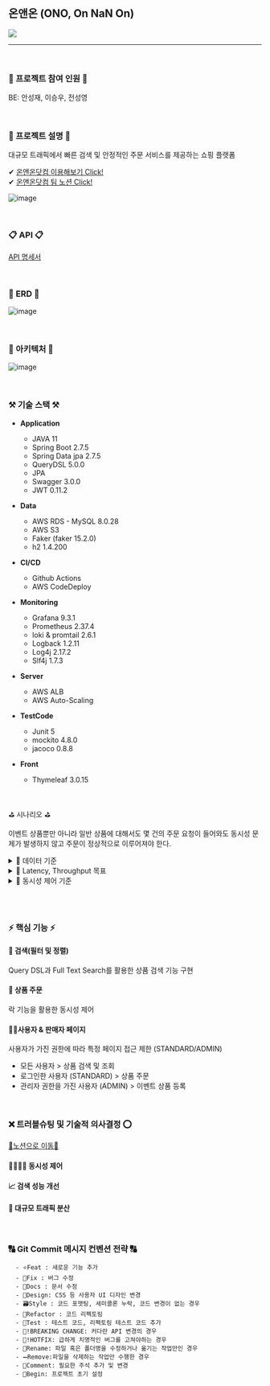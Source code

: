 ## 온앤온 (ONO, On NaN On)

<img src="https://user-images.githubusercontent.com/64416833/207515418-6cd01a4c-d4ed-4255-857a-be91b11f77b4.png">

---

<br/>

### 👋 프로젝트 참여 인원 👋
BE: 안성재, 이승우, 전성영

<br/>

### 🛒 프로젝트 설명 🛒
대규모 트래픽에서 빠른 검색 및 안정적인 주문 서비스를 제공하는 쇼핑 플랫폼

✔ [온앤온닷컴 이용해보기 Click!](http://3.39.234.126/omg/) <br>
✔ [온앤온닷컴 팀 노션 Click!](https://www.notion.so/ONO-COM-88223335fb8d4276a89788118b843438#37aba69ac67a41ad92e8ffc835719bcd)

![image](https://user-images.githubusercontent.com/102216495/206985430-ad323a45-8445-417c-8049-cfe57a52b150.png)

<br/>

### 📋 API 📋

[API 명세서](https://www.notion.so/4d8247417fb94ed1b69460821da962e7?v=a11f85efb4714bcb988a0d510266985a)

<br/>

### 🤝 ERD 🤝

![image](https://user-images.githubusercontent.com/64416833/207512412-35dfc732-c5bf-49ec-9f1e-231c69bf19f8.png)

<br/>

### 🏰 아키텍처 🏰

![image](https://user-images.githubusercontent.com/64416833/207512562-c901470f-56b7-4109-830a-4cba32cba8fb.png)

<br/>

### ⚒ 기술 스택 ⚒

- **Application**
    - JAVA 11
    - Spring Boot 2.7.5
    - Spring Data jpa 2.7.5
    - QueryDSL 5.0.0
    - JPA
    - Swagger 3.0.0
    - JWT 0.11.2
- **Data**
    - AWS RDS - MySQL 8.0.28
    - AWS S3
    - Faker (faker 15.2.0)
    - h2 1.4.200
- **CI/CD**
    - Github Actions
    - AWS CodeDeploy

- **Monitoring**
    - Grafana 9.3.1
    - Prometheus 2.37.4
    - loki & promtail 2.6.1
    - Logback 1.2.11
    - Log4j 2.17.2
    - Slf4j 1.7.3
- **Server**
    - AWS ALB
    - AWS Auto-Scaling
- **TestCode**
    - Junit 5
    - mockito 4.8.0
    - jacoco 0.8.8
- **Front**
    - Thymeleaf 3.0.15

<br/>

⛳ 시나리오 ⛳

이벤트 상품뿐만 아니라 일반 상품에 대해서도 몇 건의 주문 요청이 들어와도 동시성 문제가 발생하지 않고 주문이 정상적으로 이루어져야 한다.

<details>
<summary>📌 데이터 기준</summary>
<div markdown="1">

1. 상품 데이터 수 : 1,300만 개
 <br/>

[KOSIS(국가통계포털)](https://kosis.kr/statHtml/statHtml.do?orgId=101&tblId=DT_1KE10041) 의 온라인 쇼핑몰 취급상품 범위를 보았을 때, 종합몰 기준 취급 상품 수에 맞춰 결정
<br>

![image](https://user-images.githubusercontent.com/102216495/206987598-b38daece-85fc-4b05-bc9a-1ae4ecf0d560.png)

2. 주문 데이터 수 : 약 600만 개
  <br>
  
**3,000,000** (SSG몰 추정멤버수) * **2** (SSG몰 월 평균 고객 결제횟수) = **약 600만**

SSG몰 추정 멤버수 : **300만명**

![image](https://user-images.githubusercontent.com/102216495/206987916-4f2ef5e6-43f5-4d2d-95d8-cb5e619d29b5.png)

<br>

SSG몰 고객 1인당 월 평균 결제횟수 : **2회**

![image](https://user-images.githubusercontent.com/102216495/206987943-fe99a76d-31ab-4409-8df6-f4b88d5c7d7e.png)

</div>
</details>

</div>
</details>

<details>
<summary>📌 Latency, Throughput 목표</summary>
<div markdown="1">
<br/>
	
 1. Latency 목표값 설정  
 
  ```
 📢 KISSmetrics는 고객의 47%가 2초 이내의 시간에 로딩이 되는 웹 페이지를 원하고 있으며, 40%는 로딩에 3초 이상 걸리는 페이지를 바로 떠난다고 설명했습니다.
  ```
  
   * 일반적인 경우 : 0.05~0.1초
   * 복잡한 트랜잭션이 필요한 경우 : 2초이내	
	
	
 2. Throughput 목표값 설정
 
```
 📢 News1 자료(2021년 기준)에서 쇼핑 플랫폼별 MAU(Monthly Active User, 월간 순수 이용자) 추이는 평균 약 400만 명이다.
  ```
  
   * MAU : 400만(단위 : 명)
   * DAU : 15만(단위 : 명)
   * 안전계수 : 2.5
   * 1일 평균 접속 수에 대한 최대 피크 때 배율 : 2배<br/><br/>
   ![Untitled (1)](https://user-images.githubusercontent.com/59110017/190335545-856adc4a-17e7-4aaf-8322-dcf580414d5a.png)
   * 1명당 평균 접속 수 : 15회<br/>
   &nbsp; ⇒ 130,000(명) * 15(회) / 86,400(초) * 2.5(안전계수) * 2(1일 평균 접속 수에 대한 최대 피크 때 배율) = 약 130 rps

  	
</div>
</details>

<details>
<summary>📌 동시성 제어 기준</summary>
<br/>

 ```
 📢 MUSINSA는 직매입한 인기 제품들을 최대 60% 할인하는 ‘무신사 라이브' 행사에서 1초당 최대 동시 접속자 수가 6400명을 기록하였다고 하였으며 이는 약 30여 분 만에 품절이 되었다고 하였습니다.
 ```
 
 1. 1초당 최대 동시 접속자 수 : 1,000명
 	
	* 인기 온라인 패션 스토어의 특가 할인 케이스를 참고하여, 해당 케이스의 20%정도인 약 1,000명대로 동시 접속자 수 시나리오 설정
 
 2. 시간 당 처리량 : 가용성이 보장되는 범위의 최대치
 
 	* 앞선 Latency의 내용을 참고하여 고객은 가능한 빠른 응답을 원하고 있음
 
 
<div markdown="1">
</div>
</details> 

<br/><br/>

### ⚡ 핵심 기능 ⚡
#### 🧐 검색(필터 및 정렬)
Query DSL과 Full Text Search를 활용한 상품 검색 기능 구현


#### 🤡 상품 주문
락 기능을 활용한 동시성 제어

#### 🧑🏻사용자 & 판매자 페이지
사용자가 가진 권한에 따라 특정 페이지 접근 제한 (STANDARD/ADMIN)

- 모든 사용자 > 상품 검색 및 조회
- 로그인한 사용자 (STANDARD) > 상품 주문
- 관리자 권한을 가진 사용자 (ADMIN) > 이벤트 상품 등록

<br/>

### ❌ 트러블슈팅 및 기술적 의사결정 ⭕

[📒노션으로 이동📒](https://www.notion.so/ONO-COM-88223335fb8d4276a89788118b843438#37aba69ac67a41ad92e8ffc835719bcd)

#### 👨‍👩‍👧‍👦 동시성 제어
#### 📈 검색 성능 개선
#### 📶 대규모 트래픽 분산


<br/>

### 🔠 Git Commit 메시지 컨벤션 전략 🔠
   
```
  - ⭐Feat : 새로운 기능 추가
  - 🐛Fix : 버그 수정
  - 📝Docs : 문서 수정
  - 🎨Design: CSS 등 사용자 UI 디자인 변경
  - 🗃️Style : 코드 포맷팅, 세미콜론 누락, 코드 변경이 없는 경우
  - 🔨Refactor : 코드 리펙토링
  - 🤝Test : 테스트 코드, 리펙토링 테스트 코드 추가
  - 🧐!BREAKING CHANGE: 커다란 API 변경의 경우
  - 🚨!HOTFIX: 급하게 치명적인 버그를 고쳐야하는 경우
  - 🔧Rename: 파일 혹은 폴더명을 수정하거나 옮기는 작업만인 경우
  - ➖Remove:파일을 삭제하는 작업만 수행한 경우
  - 📌Comment: 필요한 주석 추가 및 변경
  - 🎉Begin: 프로젝트 초기 설정
```
